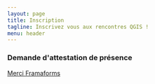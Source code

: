```yaml
---
layout: page
title: Inscription
tagline: Inscrivez vous aux rencontres QGIS !
menu: header
---
```


### Demande d'attestation de présence

[Merci Framaforms](https://framaforms.org/demande-attestation-de-presence-journees-qgis-2024-1710853124)

<!---
#### Les inscriptions pour les journées 2024 sont ouvertes

Rendez-vous sur HelloAsso : [Journées utilisateurs QGIS francophone 2024](https://www.helloasso.com/associations/osgeo-fr/evenements/journees-utilisateur-qgis-francophone-2024)

Pour rappel le programme est en ligne sur la page [programme](/z20_programme.html)

--->
